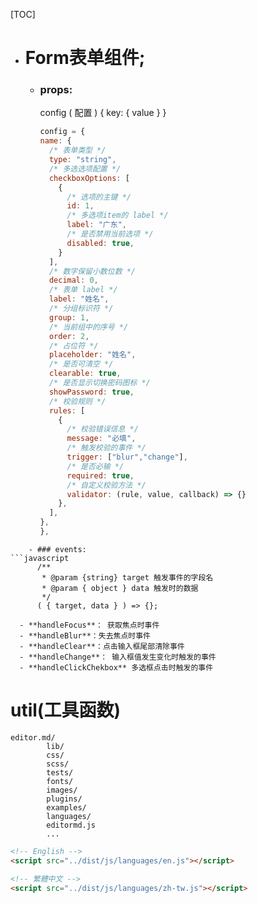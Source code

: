 [TOC]

- # Form表单组件;
	- ### props:
     	config ( 配置 ) { key: { value } }
		```javascript
      config = {
        name: {
          /* 表单类型 */
          type: "string",
          /* 多选选项配置 */
          checkboxOptions: [
            {
              /* 选项的主键 */
              id: 1,
              /* 多选项item的 label */
              label: "广东",
              /* 是否禁用当前选项 */
              disabled: true,
            }
          ],
          /* 数字保留小数位数 */
          decimal: 0,
          /* 表单 label */
          label: "姓名",
          /* 分组标识符 */
          group: 1,
          /* 当前组中的序号 */
          order: 2,
          /* 占位符 */
          placeholder: "姓名",
          /* 是否可清空 */
          clearable: true,
          /* 是否显示切换密码图标 */
          showPassword: true,
          /* 校验规则 */
          rules: [
            {
			  /* 校验错误信息 */
              message: "必填",
			  /* 触发校验的事件 */
              trigger: ["blur","change"],
			  /* 是否必输 */
              required: true,
			  /* 自定义校验方法 */
			  validator: (rule, value, callback) => {}
            },
          ],
        },
      },
```
	- ### events:
```javascript
      /**
       * @param {string} target 触发事件的字段名
       * @param { object } data 触发时的数据
       */
      ( { target, data } ) => {};
```
	  - **handleFocus**： 获取焦点时事件
	  - **handleBlur**：失去焦点时事件
	  - **handleClear**：点击输入框尾部清除事件
	  - **handleChange**： 输入框值发生变化时触发的事件
	  - **handleClickChekbox** 多选框点击时触发的事件

# util(工具函数)

    editor.md/
            lib/
            css/
            scss/
            tests/
            fonts/
            images/
            plugins/
            examples/
            languages/     
            editormd.js
            ...

```html
<!-- English -->
<script src="../dist/js/languages/en.js"></script>

<!-- 繁體中文 -->
<script src="../dist/js/languages/zh-tw.js"></script>
```
